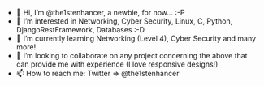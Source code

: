 - 👋 Hi, I’m @the1stenhancer, a newbie, for now... :-P
- 👀 I’m interested in Networking, Cyber Security, Linux, C, Python, DjangoRestFramework, Databases :-D
- 🌱 I’m currently learning Networking (Level 4), Cyber Security and many more!
- 💞️ I’m looking to collaborate on any project concerning the above that can provide me with experience (I love responsive designs!)
- 📫 How to reach me: Twitter => @the1stenhancer

<!---
the1stenhancer/the1stenhancer is a ✨ special ✨ repository because its `README.md` (this file) appears on your GitHub profile.
You can click the Preview link to take a look at your changes.
--->
